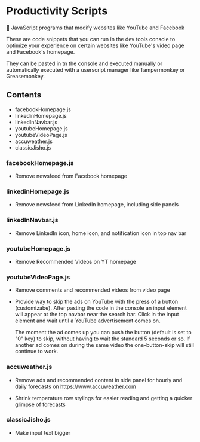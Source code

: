 # Productivity Scripts

🐒 JavaScript programs that modify websites like YouTube and Facebook

These are code snippets that you can run in the dev tools console to optimize your experience on certain websites like YouTube's video page and Facebook's homepage.

They can be pasted in tn the console and executed manually or automatically executed with a userscript manager like Tampermonkey or Greasemonkey.

## Contents

- facebookHomepage.js
- linkedinHomepage.js
- linkedInNavbar.js
- youtubeHomepage.js
- youtubeVideoPage.js
- accuweather.js
- classicJisho.js

### facebookHomepage.js

- Remove newsfeed from Facebook homepage

### linkedinHomepage.js

- Remove newsfeed from LinkedIn homepage, including side panels

### linkedInNavbar.js

- Remove LinkedIn icon, home icon, and notification icon in top nav bar

### youtubeHomepage.js

- Remove Recommended Videos on YT homepage

### youtubeVideoPage.js

- Remove comments and recommended videos from video page

- Provide way to skip the ads on YouTube with the press of a button (customizabe).
  After pasting the code in the console an input element will appear at the top navbar near the search bar.
  Click in the input element and wait until a YouTube advertisement comes on.

  The moment the ad comes up you can push the button (default is set to "0" key) to skip, without having to wait the standard 5 seconds or so.
  If another ad comes on during the same video the one-button-skip will still continue to work.

### accuweather.js

- Remove ads and recommended content in side panel for hourly and daily forecasts on https://www.accuweather.com

- Shrink temperature row stylings for easier reading and getting a quicker glimpse of forecasts

### classicJisho.js

- Make input text bigger 
